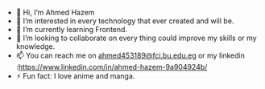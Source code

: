 - 👋 Hi, I’m Ahmed Hazem
- 👀 I’m interested in every technology that ever created and will be.
- 🌱 I’m currently learning Frontend.
- 💞️ I’m looking to collaborate on every thing could improve my skills or my knowledge.
- 📫 You can reach me on ahmed453189@fci.bu.edu.eg or my linkedin :https://www.linkedin.com/in/ahmed-hazem-9a904924b/
- ⚡ Fun fact: I love anime and manga.
